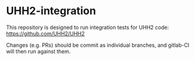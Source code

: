 # UHH2-integration

This repository is designed to run integration tests for UHH2 code: https://github.com/UHH2/UHH2

Changes (e.g. PRs) should be commit as individual branches, and gitlab-CI will then run against them.

